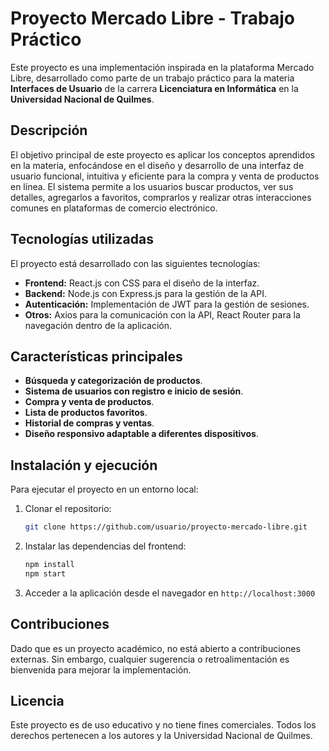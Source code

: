 # Proyecto Mercado Libre - Trabajo Práctico

Este proyecto es una implementación inspirada en la plataforma Mercado Libre, desarrollado como parte de un trabajo práctico para la materia **Interfaces de Usuario** de la carrera **Licenciatura en Informática** en la **Universidad Nacional de Quilmes**.

## Descripción
El objetivo principal de este proyecto es aplicar los conceptos aprendidos en la materia, enfocándose en el diseño y desarrollo de una interfaz de usuario funcional, intuitiva y eficiente para la compra y venta de productos en línea. El sistema permite a los usuarios buscar productos, ver sus detalles, agregarlos a favoritos, comprarlos y realizar otras interacciones comunes en plataformas de comercio electrónico.

## Tecnologías utilizadas
El proyecto está desarrollado con las siguientes tecnologías:
- **Frontend:** React.js con CSS para el diseño de la interfaz.
- **Backend:** Node.js con Express.js para la gestión de la API.
- **Autenticación:** Implementación de JWT para la gestión de sesiones.
- **Otros:** Axios para la comunicación con la API, React Router para la navegación dentro de la aplicación.

## Características principales
- **Búsqueda y categorización de productos**.
- **Sistema de usuarios con registro e inicio de sesión**.
- **Compra y venta de productos**.
- **Lista de productos favoritos**.
- **Historial de compras y ventas**.
- **Diseño responsivo adaptable a diferentes dispositivos**.

## Instalación y ejecución
Para ejecutar el proyecto en un entorno local:
1. Clonar el repositorio:
   ```bash
   git clone https://github.com/usuario/proyecto-mercado-libre.git
   ```
2. Instalar las dependencias del frontend:
   ```bash
   npm install
   npm start
   ```
4. Acceder a la aplicación desde el navegador en `http://localhost:3000`

## Contribuciones
Dado que es un proyecto académico, no está abierto a contribuciones externas. Sin embargo, cualquier sugerencia o retroalimentación es bienvenida para mejorar la implementación.

## Licencia
Este proyecto es de uso educativo y no tiene fines comerciales. Todos los derechos pertenecen a los autores y la Universidad Nacional de Quilmes.

